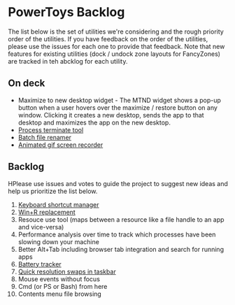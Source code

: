 # PowerToys Backlog

The list below is the set of utilities we're considering and the rough priority order of the utilities.  If you have feedback on the order of the utilities, please use the issues for each one to provide that feedback.  Note that new features for existing utilities (dock / undock zone layouts for FancyZones) are tracked in teh abcklog for each utility. 

## On deck

* Maximize to new desktop widget - The MTND widget shows a pop-up button when a user hovers over the maximize / restore button on any window.  Clicking it creates a new desktop, sends the app to that desktop and maximizes the app on the new desktop.
* [Process terminate tool](https://github.com/indierawk2k2/PowerToys-1/blob/master/specs/Terminate%20Spec.md)
* [Batch file renamer](https://github.com/indierawk2k2/PowerToys-1/blob/master/specs/File%20Classification%20Spec.md)
* [Animated gif screen recorder](https://github.com/indierawk2k2/PowerToys-1/blob/master/specs/GIF%20Maker%20Spec.md)

## Backlog

HPlease use issues and votes to guide the project to suggest new ideas and help us prioritize the list below.

1. [Keyboard shortcut manager](https://github.com/microsoft/PowerToys/issues/6)
2. [Win+R replacement](https://github.com/microsoft/PowerToys/issues/44)
3. Resouce use tool (maps between a resource like a file handle to an app and vice-versa)
4. Performance analysis over time to track which processes have been slowing down your machine
5. Better Alt+Tab including browser tab integration and search for running apps
6. [Battery tracker](https://github.com/microsoft/PowerToys/issues/7)
7. [Quick resolution swaps in taskbar](https://github.com/microsoft/PowerToys/issues/27)
8. Mouse events without focus
9. Cmd (or PS or Bash) from here
10. Contents menu file browsing
